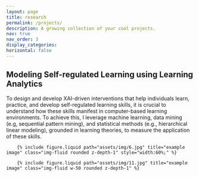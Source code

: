 ```yaml
---
layout: page
title: research
permalink: /projects/
description: A growing collection of your cool projects.
nav: true
nav_order: 3
display_categories:
horizontal: false
---
```


## Modeling Self-regulated Learning using Learning Analytics

To design and develop XAI-driven interventions that help individuals learn, practice, and develop self-regulated learning skills, it is crucial to understand how these skills manifest in computer-based learning environments. To achieve this, I leverage machine learning, data mining (e.g, sequential pattern mining), and statistical methods (e.g., hierarchical linear modeling), grounded in learning theories, to measure the application of these skills.





        {% include figure.liquid path="assets/img/6.jpg" title="example image" class="img-fluid rounded z-depth-1" style="width:60%;" %}

        {% include figure.liquid path="assets/img/11.jpg" title="example image" class="img-fluid w-50 rounded z-depth-1" %}
